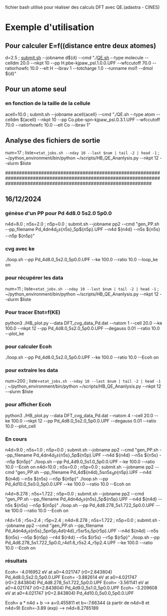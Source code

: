 fichier bash utilisé pour réaliser des calculs DFT avec QE.(adastra - CINES)

# Exemple d'utilisation
## Pour calculer E=f((distance entre deux atomes)
d=2.5 ;  [submit.sh](https://github.com/hbulou/DFT-cvg/blob/main/submit.sh) --jobname d${d} --cmd "./[QE.sh](https://github.com/hbulou/DFT-cvg/blob/main/QE.sh) --type molecule --celldm 20.0 --nkpt 10 --pp H.pbe-kjpaw_psl.1.0.0.UPF --wfccutoff 70.0 --ratiorhowfc 10.0 --elt H --ibrav 1  --totcharge 1.0 --runname mol1 --dmol ${d}"
## Pour un atome seul
### en fonction de la taille de la cellule
acell=10.0 ; submit.sh --jobname acell{acell} --cmd "./QE.sh --type atom --celldm ${acell} --nkpt 10 --pp Co.pbe-spn-kjpaw_psl.0.3.1.UPF --wfccutoff 70.0 --ratiorhowfc 10.0 --elt Co --ibrav 1"

## Analyse des fichiers de sortie

 num=17 ; liste=`etat_jobs.sh --nday 10 --last $num | tail -2 | head -1` ; ~/python_environment/bin/python ~/scripts/HB_QE_Ananlysis.py --nkpt 12 --slurm $liste

#####################################################################################################################################################################
## 16/12/2024
### génèse d'un PP pour Pd 4d8.0 5s2.0 5p0.0

n4d=8.0 ; n5s=2.0 ; n5p=0.0 ; submit.sh --jobname pp2 --cmd "gen_PP.sh --pp_filename Pd_4d${n4d}_5s${n5s}_5p${n5p}.UPF --n4d ${n4d} --n5s ${n5s} --n5p ${n5p}"

### cvg avec ke
 ./loop.sh --pp  Pd_4d8.0_5s2.0_5p0.0.UPF --ke 100.0 --ratio 10.0 --loop_ke on

### pour récupérer les data

 num=11 ; liste=`etat_jobs.sh --nday 10 --last $num | tail -2 | head -1` ; ~/python_environment/bin/python ~/scripts/HB_QE_Ananlysis.py --nkpt 12 --slurm $liste

### Pour tracer Etot=f(KE)

python3 ./HB_plot.py --data DFT_cvg_data_Pd.dat --natom 1 --cell 20.0 --ke 100.0 --nkpt 12 --pp Pd_4d8.0_5s2.0_5p0.0.UPF  --degauss 0.01 --ratio 10.0 --plot_ke


### pour calculer Ecoh
 ./loop.sh --pp  Pd_4d8.0_5s2.0_5p0.0.UPF --ke 100.0 --ratio 10.0 --Ecoh on

###  pour extraire les data
  num=200 ; liste=`etat_jobs.sh --nday 10 --last $num | tail -2 | head -1` ; ~/python_environment/bin/python ~/scripts/HB_QE_Ananlysis.py --nkpt 12 --slurm $liste

###   pour afficher Ecoh
  
  python3 ./HB_plot.py --data DFT_cvg_data_Pd.dat --natom 4 --cell 20.0 --ke 100.0 --nkpt 12 --pp Pd_4d8.0_5s2.0_5p0.0.UPF  --degauss 0.01 --ratio 10.0 --plot_cell

### En cours

n4d=9.0 ; n5s=1.0 ; n5p=0.0 ; submit.sh --jobname pp2 --cmd "gen_PP.sh --pp_filename Pd_4d${n4d}_5s${n5s}_5p${n5p}.UPF --n4d ${n4d} --n5s ${n5s} --n5p ${n5p}"
./loop.sh --pp Pd_4d9.0_5s1.0_5p0.0.UPF --ke 100.0 --ratio 10.0 --Ecoh on
n4d=10.0 ; n5s=0.0 ; n5p=0.0 ; submit.sh --jobname pp2 --cmd "gen_PP.sh --pp_filename Pd_4d${n4d}_5s${n5s}_5p${n5p}.UPF --n4d ${n4d} --n5s ${n5s} --n5p ${n5p}"
./loop.sh --pp Pd_4d10.0_5s0.0_5p0.0.UPF --ke 100.0 --ratio 10.0 --Ecoh on

n4d=8.278 ; n5s=1.722 ; n5p=0.0 ; submit.sh --jobname pp2 --cmd "gen_PP.sh --pp_filename Pd_4d${n4d}_5s${n5s}_5p${n5p}.UPF --n4d ${n4d} --n5s ${n5s} --n5p ${n5p}"
./loop.sh --pp Pd_4d8.278_5s1.722_5p0.0.UPF --ke 100.0 --ratio 10.0 --Ecoh on

r4d=1.6 ; r5s=2.4 ; r5p=2.4 ; n4d=8.278 ; n5s=1.722 ; n5p=0.0 ; submit.sh --jobname pp2 --cmd "gen_PP.sh --pp_filename Pd_4d${n4d}_5s${n5s}_5p${n5p}_r4d${r4d}_r5s${r5s}_r5p${r5p}.UPF --n4d ${n4d} --n5s ${n5s} --n5p ${n5p} --r4d ${r4d} --r5s ${r5s} --r5p ${r5p}"
./loop.sh --pp Pd_4d8.278_5s1.722_5p0.0_r4d1.6_r5s2.4_r5p2.4.UPF --ke 100.0 --ratio 10.0 --Ecoh on


###   résultats
Ecoh= -4.016952 eV at a0=4.021747 (r0=2.843804) Pd_4d8.0_5s2.0_5p0.0.UPF
Ecoh= -3.882614 eV at a0=4.021747 (r0=2.843804) Pd_4d8.278_5s1.722_5p0.0.UPF
Ecoh= -3.561141 eV at a0=4.021747 (r0=2.843804) Pd_4d9.0_5s1.0_5p0.0.UPF
Ecoh= -3.209608 eV at a0=4.021747 (r0=2.843804) Pd_4d10.0_5s0.0_5p0.0.UPF


Ecoh= a * n4d + b --> a=0.455811 et b=-7.66344 (à partir de n4d=8 et n4d=9)
Ecoh=-3.89 (exp) --> n4d=8.2785189
